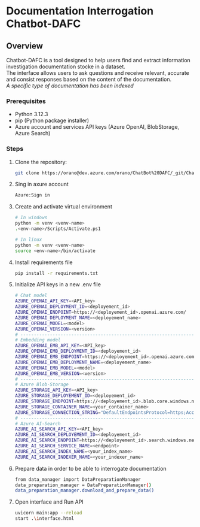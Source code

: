# Documentation Interrogation Chatbot-DAFC

## Overview

Chatbot-DAFC is a tool designed to help users find and extract information investigation documentation stocke in a dataset.\
The interface allows users to ask questions and receive relevant, accurate and consist responses based on the content of the documentation.\
*A specific type of documentation has been indexed*


### Prerequisites

- Python 3.12.3
- pip (Python package installer)
- Azure account and services API keys (Azure OpenAI, BlobStorage, Azure Search)

### Steps

1. Clone the repository:
   ```bash
   git clone https://orano@dev.azure.com/orano/ChatBot%20DAFC/_git/ChatBot%20DAFC
   ```
2. Sing in axure account
   ```bash
   Azure:Sign in
   ```
3. Create and activate virtual environment
   ```bash
   # In windows
   python -m venv <venv-name>
   .<env-name>/Scripts/Activate.ps1

   # In linux
   python -m venv <venv-name>
   source <env-name>/bin/activate
   ```

4. Install requirements file
	```bash
   pip install -r requirements.txt
   ```
5. Initialize API keys in a new .env file
	```bash
   # Chat model
   AZURE_OPENAI_API_KEY=<API_key>
   AZURE_OPENAI_DEPLOYMENT_ID=<deployement_id>
   AZURE_OPENAI_ENDPOINT=https://<deployement_id>.openai.azure.com/
   AZURE_OPENAI_DEPLOYMENT_NAME=<deployement_name>
   AZURE_OPENAI_MODEL=<model>
   AZURE_OPENAI_VERSION=<version>
   # ------------------------------------------------------------------------------------------------
   # Embedding model 
   AZURE_OPENAI_EMB_API_KEY=<API_key>
   AZURE_OPENAI_EMB_DEPLOYMENT_ID=<deployement_id>
   AZURE_OPENAI_EMB_ENDPOINT=https://<deployement_id>.openai.azure.com/
   AZURE_OPENAI_EMB_DEPLOYMENT_NAME=<deployement_name>
   AZURE_OPENAI_EMB_MODEL=<model>
   AZURE_OPENAI_EMB_VERSION=<version>
   # ------------------------------------------------------------------------------------------------
   # Azure Blob-Storage
   AZURE_STORAGE_API_KEY=<API_key>
   AZURE_STORAGE_DEPLOYEMENT_ID=<deployement_id>
   AZURE_STORAGE_ENDPOINT=https://<deployement_id>.blob.core.windows.net/
   AZURE_STORAGE_CONTAINER_NAME=<your_container_name>
   AZURE_STORAGE_CONNECTION_STRING="DefaultEndpointsProtocol=https;AccountName<endpoint>;AccountKey=<API_key>;EndpointSuffix=core.windows.net"
   # ------------------------------------------------------------------------------------------------
   # Azure AI-Search
   AZURE_AI_SEARCH_API_KEY=<API_key>
   AZURE_AI_SEARCH_DEPLOYEMENT_ID=<deployement_id>
   AZURE_AI_SEARCH_ENDPOINT=https://<deployement_id>.search.windows.net/
   AZURE_AI_SEARCH_SERVICE_NAME=<endpoint>
   AZURE_AI_SEARCH_INDEX_NAME=<your_index_name>
   AZURE_AI_SEARCH_INDEXER_NAME=<your_indexer_name>
   ```
6. Prepare data in order to be able to interrogate documentation
	```bash
 	from data_manager import DataPreparationManager
 	data_preparation_manager = DataPreparationManager()
 	data_preparation_manager.download_and_prepare_data()
   ```
7. Open interface and Run API
	```bash
	uvicorn main:app --reload
 	start .\interface.html
   ```
